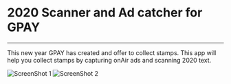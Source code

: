 # 2020 Scanner and Ad catcher for GPAY

_____

This new year GPAY has created and offer to collect stamps.
This app will help you collect stamps by capturing onAir ads and scanning 2020 text.

![ScreenShot 1](ScreenShot/n0.jpg)
![ScreenShot 2](ScreenShot/n1.jpg)